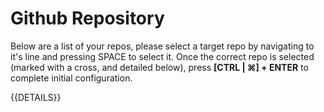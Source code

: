Github Repository
=================

Below are a list of your repos, please select a target repo by navigating to it's line and pressing SPACE to select it. Once the correct repo is selected (marked with a cross, and detailed below), press __[CTRL | ⌘] + ENTER__ to complete initial configuration.

{{DETAILS}}